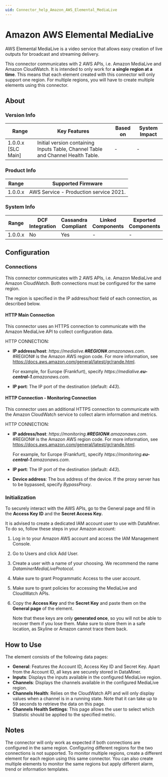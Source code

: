 ```yaml
---
uid: Connector_help_Amazon_AWS_Elemental_MediaLive
---
```


# Amazon AWS Elemental MediaLive

AWS Elemental MediaLive is a video service that allows easy creation of live outputs for broadcast and streaming delivery.

This connector communicates with 2 AWS APIs, i.e. Amazon MediaLive and Amazon CloudWatch. It is intended to only work for **a single region at a time**. This means that each element created with this connector will only support one region. For multiple regions, you will have to create multiple elements using this connector.

## About

### Version Info

| Range | Key Features | Based on | System Impact |
|--|--|--|--|
| 1.0.0.x [SLC Main] | Initial version containing Inputs Table, Channel Table and Channel Health Table. | - | - |

### Product Info

| Range     | Supported Firmware                     |
|-----------|----------------------------------------|
| 1.0.0.x   | AWS Service - Production service 2021. |

### System Info

| Range     | DCF Integration     | Cassandra Compliant     | Linked Components     | Exported Components     |
|-----------|---------------------|-------------------------|-----------------------|-------------------------|
| 1.0.0.x   | No                  | Yes                     | -                     | -                       |

## Configuration

### Connections

This connector communicates with 2 AWS APIs, i.e. Amazon MediaLive and Amazon CloudWatch. Both connections must be configured for the same region.

The region is specified in the IP address/host field of each connection, as described below.

#### HTTP Main Connection

This connector uses an HTTPS connection to communicate with the Amazon MediaLive API to collect configuration data.

HTTP CONNECTION:

- **IP address/host**: *https://medialive.**\#REGION#**.amazonaws.com*. \#REGION# is the Amazon AWS region code. For more information, see <https://docs.aws.amazon.com/general/latest/gr/rande.html>.

  For example, for Europe (Frankfurt), specify *https://medialive.**eu-central-1**.amazonaws.com*.

- **IP port**: The IP port of the destination (default: *443*).

#### HTTP Connection - Monitoring Connection

This connector uses an additional HTTPS connection to communicate with the Amazon CloudWatch service to collect alarm information and metrics.

HTTP CONNECTION:

- **IP address/host**: *https://monitoring.**\#REGION#**.amazonaws.com*. \#REGION# is the Amazon AWS region code. For more information, see <https://docs.aws.amazon.com/general/latest/gr/rande.html>.

  For example, for Europe (Frankfurt), specify *https://monitoring.**eu-central-1**.amazonaws.com*.

- **IP port**: The IP port of the destination (default: *443*).

- **Device address**: The bus address of the device. If the proxy server has to be bypassed, specify *BypassProxy*.

### Initialization

To securely interact with the AWS APIs, go to the General page and fill in the **Access Key ID** and the **Secret Access Key.**

It is advised to create a dedicated IAM account user to use with DataMiner. To do so, follow these steps in your Amazon account:

1. Log in to your Amazon AWS account and access the IAM Management Console.
1. Go to Users and click Add User.
1. Create a user with a name of your choosing. We recommend the name *DataminerMediaLiveProtocol*.
1. Make sure to grant Programmatic Access to the user account.
1. Make sure to grant policies for accessing the MediaLive and CloudWatch APIs.
1. Copy the **Access Key** and the **Secret Key** and paste them on the **General page** of the element.

   Note that these keys are only **generated once**, so you will not be able to recover them if you lose them. Make sure to store them in a safe location, as Skyline or Amazon cannot trace them back.

## How to Use

The element consists of the following data pages:

- **General**: Features the Account ID, Access Key ID and Secret Key. Apart from the Account ID, all keys are securely stored in DataMiner.
- **Inputs**: Displays the inputs available in the configured MediaLive region.
- **Channels**: Displays the channels available in the configured MediaLive region.
- **Channels Health**: Relies on the CloudWatch API and will only display values when a channel is in a running state. Note that it can take up to 59 seconds to retrieve the data on this page.
- **Channels Health Settings**: This page allows the user to select which Statistic should be applied to the specified metric.

## Notes

The connector will only work as expected if both connections are configured in the same region. Configuring different regions for the two connections is not supported. To monitor multiple regions, create a different element for each region using this same connector. You can also create multiple elements to monitor the same regions but apply different alarm, trend or information templates.
